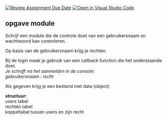 [![Review Assignment Due Date](https://classroom.github.com/assets/deadline-readme-button-22041afd0340ce965d47ae6ef1cefeee28c7c493a6346c4f15d667ab976d596c.svg)](https://classroom.github.com/a/YM5hMX8N)
[![Open in Visual Studio Code](https://classroom.github.com/assets/open-in-vscode-2e0aaae1b6195c2367325f4f02e2d04e9abb55f0b24a779b69b11b9e10269abc.svg)](https://classroom.github.com/online_ide?assignment_repo_id=16179170&assignment_repo_type=AssignmentRepo)
## opgave module

Schrijf een module die de controle doet van een gebruikersnaam en
wachtwoord kan controleren.

Op basis van de gebruikersnaam krijg je rechten.

Bij de login maak je gebruik van een callback function die het onderstaande doet.<br>
<i>Je schrijft na het aanmelden in de console:<br>
gebruikersnaam : recht</i>

Als gegeven krijg je een bestand met data (object)

<b>structuur: </b><br>
users tabel <br>
rechten tabel <br>
koppeltabel tussen users en zijn recht
